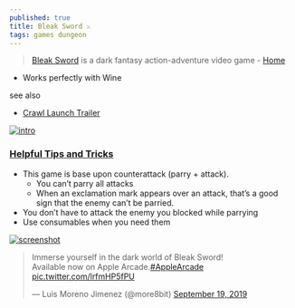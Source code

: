 ```yaml
---
published: true
title: Bleak Sword ⚔
tags: games dungeon
---
```

> [Bleak Sword](https://twitter.com/more8bit?ref_src=twsrc%5Etfw%7Ctwcamp%5Etweetembed%7Ctwterm%5E990314804152815618%7Ctwgr%5E%7Ctwcon%5Es1_) is a dark fantasy action-adventure video game  - [Home](https://www.bleaksword.com/)

- Works perfectly with Wine

see also
- [Crawl Launch Trailer](https://www.youtube.com/watch?v=IAqjWpK6IO8&t=2s)

[![intro](https://www.touchtapplay.com/wp-content/uploads/2019/12/bleak-sword-cheats-tips-1.jpg?w=830)](https://www.touchtapplay.com/bleak-sword-cheats-tips-tricks-guide-to-mastering-the-combat-system/)

### [Helpful Tips and Tricks](https://www.gamezebo.com/walkthroughs/bleak-sword-guide-tips-cheats-and-strategies/)
- This game is base upon counterattack (parry + attack).
	- You can’t parry all attacks
	- When an exclamation mark appears over an attack, that’s a good sign that the enemy can’t be parried.
- You don’t have to attack the enemy you blocked while parrying
- Use consumables when you need them


[![screenshot](https://www.gematsu.com/wp-content/uploads/2023/05/Bleak-Sword-DX-Date_05-18-23-1024x576.jpg)](https://www.gematsu.com/2023/05/bleak-sword-dx-launches-june-8)


<blockquote class="twitter-tweet"><p lang="en" dir="ltr">Immerse yourself in the dark world of Bleak Sword!<br>Available now on Apple Arcade.<a href="https://twitter.com/hashtag/AppleArcade?src=hash&amp;ref_src=twsrc%5Etfw">#AppleArcade</a> <a href="https://t.co/lrfmHP5fPU">pic.twitter.com/lrfmHP5fPU</a></p>&mdash; Luis Moreno Jimenez (@more8bit) <a href="https://twitter.com/more8bit/status/1174733772304113666?ref_src=twsrc%5Etfw">September 19, 2019</a></blockquote> <script async src="https://platform.twitter.com/widgets.js" charset="utf-8"></script>

